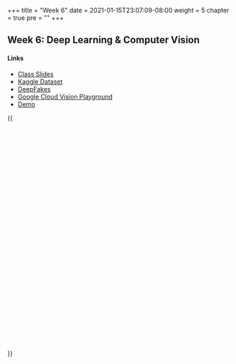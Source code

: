 +++
title = "Week 6"
date = 2021-01-15T23:07:09-08:00
weight = 5
chapter = true
pre = "<b></b>"
+++

## Week 6: Deep Learning & Computer Vision

#### Links
  - [Class Slides](https://docs.google.com/presentation/d/1ygzXLjbZxqpVxqgtJVJq5L2NDqWd6ucRcSdaAipgaAw/edit#slide=id.g35f391192_00)
  - [Kaggle Dataset](https://www.kaggle.com/ciplab/real-and-fake-face-detection)
  - [DeepFakes](https://www.youtube.com/watch?v=C8FO0P2a3dA)
  - [Google Cloud Vision Playground](https://cloud.google.com/vision/docs/drag-and-drop)
  - [Demo]()

{{<html><div class="typeform-widget" data-url="https://form.typeform.com/to/Lr7HRDeM?typeform-medium=embed-snippet" style="width: 100%; height: 500px;"></div> <script> (function() { var qs,js,q,s,d=document, gi=d.getElementById, ce=d.createElement, gt=d.getElementsByTagName, id="typef_orm", b="https://embed.typeform.com/"; if(!gi.call(d,id)) { js=ce.call(d,"script"); js.id=id; js.src=b+"embed.js"; q=gt.call(d,"script")[0]; q.parentNode.insertBefore(js,q) } })() </script></html>}}
